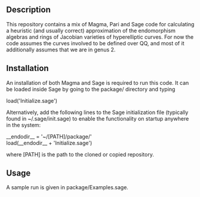 Description
-----------

This repository contains a mix of Magma, Pari and Sage code for calculating a heuristic (and usually correct) approximation of the endomorphism algebras and rings of Jacobian varieties of hyperelliptic curves. For now the code assumes the curves involved to be defined over QQ, and most of it additionally assumes that we are in genus 2.

Installation
------------

An installation of both Magma and Sage is required to run this code. It can be loaded inside Sage by going to the package/ directory and typing

load('Initialize.sage')

Alternatively, add the following lines to the Sage initialization file (typically found in ~/.sage/init.sage) to enable the functionality on startup anywhere in the system:

\_\_endodir\_\_ = '~/[PATH]/package/'  
load(\_\_endodir\_\_ + 'Initialize.sage')

where [PATH] is the path to the cloned or copied repository.

Usage
-----

A sample run is given in package/Examples.sage.
